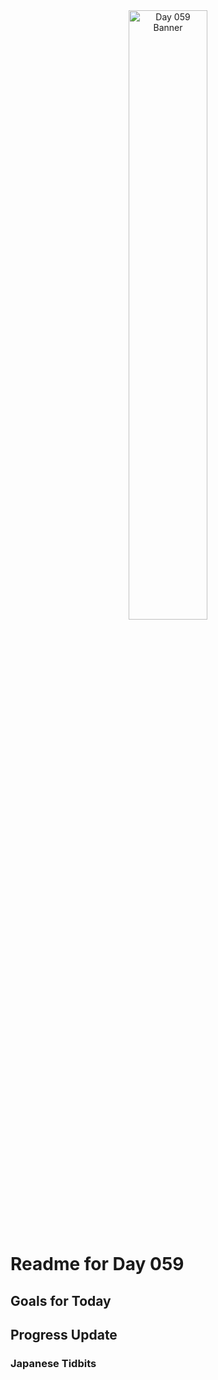 <div align="center">
 <img src="../..Images/image_059.jpg" alt="Day 059 Banner" width="50%">
</div>

# Readme for Day 059

## Goals for Today

## Progress Update

### Japanese Tidbits

